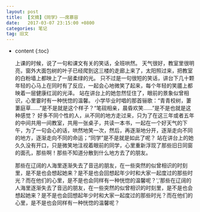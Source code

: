 ```yaml
---
layout: post
title:  [文摘]《同学》——席慕容
date:   2017-03-07 23:15:00 +0800
categories: 笔记
tag: 旧文
---
```


* content
{:toc}


	上课的时候，说了一句和课文有关的笑话，全班哄然。
	天气很好，教室里很明亮，窗外大面包树的叶子已经爬到这三楼的走廊上来了，太阳照过来，把教室的白粉墙上都映上了一层柔绿的光。
	只不过是一句很短的笑话，讲台下几十颗年轻的心马上在同时有了反应，一起会心地微笑了起来，每个年轻的笑靥上都映着一层健康红润的光泽。
	站在讲台上的她忽然怔住了，眼前的景象似曾相识，心里霎时有一种恍惚的温馨。
	小学毕业时唱的那首骊歌：“青青校树，萋萋庭草……”是不是就是这个样子？“笔砚相亲，晨昏欢笑……”是不是也就是这种感觉？
	好多不同个性的人，从不同的地方走过来，只为了在这三年或者五年的中间共用一间教室，共用一张桌子，共读一本书，一起在一个好天气的下午，为了一句会心的话，哄然地笑一次，然后，再逐渐地分开，逐渐走向不同的地方，逐渐走向不同的命运；“同学”是不是就是如此了呢？
	站在讲台上的她久久没有开口，只是微笑地注视着眼前的同学，心里重新浮现了那些旧日同窗的面孔，那些啊！那些不知道分散到什么地方去了的朋友。
	
	那些在辽阔的人海里逐渐失去了音迅的朋友，在一些突然的似曾相识的时刻里，是不是也会想起她来？是不是也会回想起年少时和大家一起度过的那些时光？而在他们的心里，是不是也会同样有一种恍惚的温馨呢？','那些在辽阔的人海里逐渐失去了音迅的朋友，在一些突然的似曾相识的时刻里，是不是也会想起她来？是不是也会回想起年少时和大家一起度过的那些时光？而在他们的心里，是不是也会同样有一种恍惚的温馨呢？